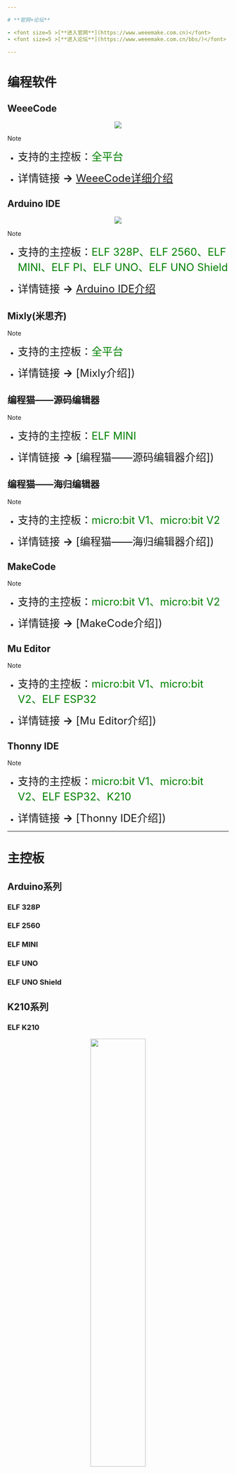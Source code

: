 ```yaml
---

# **官网+论坛**

- <font size=5 >[**进入官网**](https://www.weeemake.com.cn)</font>
- <font size=5 >[**进入论坛**](https://www.weeemake.com.cn/bbs/)</font>

---
```

# **编程软件**

<!-- tabs:start -->

## **WeeeCode**

<div align=center>
<img src="docs/software_usage/weeecode/weeecode3.png"></img>
</div>

> [!NOTE]
> - <font size=5 >支持的主控板：</font><font size=5 color=green >全平台</font>
>
> - <font size=5 >详情链接 **→** [WeeeCode详细介绍](docs/software_usage/weeecode/weeecode.md)</font>

## **Arduino IDE**

<div align=center>
<img src="docs/software_usage/arduino_ide/arduino_ide.png"></img>
</div>

> [!NOTE]
> - <font size=5 >支持的主控板：</font><font size=5 color=green >ELF 328P、ELF 2560、ELF MINI、ELF PI、ELF UNO、ELF UNO Shield</font>
> 
> - <font size=5 >详情链接 **→** [Arduino IDE介绍]()</font>

## **Mixly(米思齐)**

> [!NOTE]
> - <font size=5 >支持的主控板：</font><font size=5 color=green >全平台</font>
>
> - <font size=5 >详情链接 **→** [Mixly介绍])</font>

## **编程猫——源码编辑器**

> [!NOTE]
> - <font size=5 >支持的主控板：</font><font size=5 color=green >ELF MINI</font>
>
> - <font size=5 >详情链接 **→** [编程猫——源码编辑器介绍])</font>

## **编程猫——海归编辑器**

> [!NOTE]
> - <font size=5 >支持的主控板：</font><font size=5 color=green >micro:bit V1、micro:bit V2</font>
>
> - <font size=5 >详情链接 **→** [编程猫——海归编辑器介绍])</font>

## **MakeCode**

> [!NOTE]
> - <font size=5 >支持的主控板：</font><font size=5 color=green >micro:bit V1、micro:bit V2</font>
>
> - <font size=5 >详情链接 **→** [MakeCode介绍])</font>

## **Mu Editor**

> [!NOTE]
> - <font size=5 >支持的主控板：</font><font size=5 color=green >micro:bit V1、micro:bit V2、ELF ESP32</font>
>
> - <font size=5 >详情链接 **→** [Mu Editor介绍])</font>

## **Thonny IDE**

> [!NOTE]
> - <font size=5 >支持的主控板：</font><font size=5 color=green >micro:bit V1、micro:bit V2、ELF ESP32、K210</font>
>
> - <font size=5 >详情链接 **→** [Thonny IDE介绍])</font>

<!-- tabs:end -->

---
# **主控板**

## **Arduino系列**

<!-- tabs:start -->

### **ELF 328P**


### **ELF 2560**


### **ELF MINI**


### **ELF UNO**


### **ELF UNO Shield**



<!-- tabs:end -->

## **K210系列**

<!-- tabs:start -->

### **ELF K210**

<div align=center>
<img src="docs/electronic_modules/main_control_board/elf_k210/20220428160124.png" width = 50%>
</div>

> [!NOTE]
> - <font size=5 >详情链接 **→** [ELF K210详细介绍](docs/electronic_modules/main_control_board/elf_k210/elf_k210.md)</font>

<!-- tabs:end -->


## **micro:bit系列**

<!-- tabs:start -->

### **micro:bit v1**

### **micro:bit v2**

### **micro:bit Shield v1**

### **micro:bit Shield v2**

<!-- tabs:end -->

## **ESP32系列**

<!-- tabs:start -->

### **ELF ESP32**

<div align=center>
<img src="docs/electronic_modules/main_control_board/elf_esp32/elf_esp32.png" width=50%>
</div>

> [!NOTE]
> - <font size=5 >详情链接 **→** [ELF ESP32详细介绍](docs\electronic_modules\main_control_board\elf_esp32\elf_esp32.md)</font>

<!-- tabs:end -->

---

# **电子模块**

<!-- 用于在链接后显示图片 -->
<style>
  li > img {
    display: none;
    position: absolute;
    border: 1px solid black;
    width: 300px;
    box-shadow: black 10px 10px 20px 0px;
   margin-left: 50px;
  } 

  li > font:hover + img {
    display: inline;
  }

</style>

## **RJ11系列**
### **传感类**
<!-- panels:start -->
<!-- div:left-panel -->
- <font size=4>[RGB超声波传感器](docs/electronic_modules/rj11/rgb_ultrasonic_sensor/rgb_ultrasonic_sensor.md)</font><img src="docs/electronic_modules/rj11/rgb_ultrasonic_sensor/rgb_ultrasonic_sensor.png">
- <font size=4>[温湿度传感器](docs/electronic_modules/rj11/temperature_and_humidity/temperature_and_humidity.md)</font><img src="docs/electronic_modules/rj11/temperature_and_humidity/20190515-154203.png">
- <font size=4>[火焰传感器](docs/electronic_modules/rj11/flame_sensor/flame_sensor.md)</font><img src="docs/electronic_modules/rj11/flame_sensor/20220427150517.png">
- <font size=4>[人体红外传感器](docs/electronic_modules/rj11/pir_sensor/pir_sensor.md)</font><img src="docs/electronic_modules/rj11/pir_sensor/20190517-142034.png">
- <font size=4>[单路触摸传感器](docs/electronic_modules/rj11/touch_sensor/touch_sensor.md)</font><img src="docs/electronic_modules/rj11/touch_sensor/20220427151835.png">
- <font size=4>[陀螺仪传感器](docs/electronic_modules/rj11/gyro_sensor/gyro_sensor.md)</font><img src="docs/electronic_modules/rj11/gyro_sensor/20200303-164653.png">
- <font size=4>[雨滴传感器](docs/electronic_modules/rj11/water_sensor/water_sensor.md)</font><img src="docs/electronic_modules/rj11/water_sensor/20220427152025.png">
- <font size=4>[气压传感器](docs/electronic_modules/rj11/barometer_sensor/barometer_sensor.md)</font><img src="docs/electronic_modules/rj11/barometer_sensor/20200313-115217.png">
- <font size=4>[语音识别传感器V1](docs/electronic_modules/rj11/speech_recognition_v1/speech_recognition_v1.md)</font><img src="docs/electronic_modules/rj11/speech_recognition_v1/Picture1.png">
- <font size=4>[紫外线传感器]()</font>

<!-- div:right-panel -->
- <font size=4>[巡线传感器]()</font><img src="docs/electronic_modules/rj11/linefollower_sensor/20220427145858.png">
- <font size=4>[倾斜开关传感器]()</font>
- <font size=4>[可燃气体传感器]()</font>
- <font size=4>[颜色识别传感器]()</font>
- <font size=4>[多路触摸传感器]()</font>
- <font size=4>[电子指南针传感器](docs/electronic_modules/rj11/compass_sensor/compass_sensor.md)</font><img src="docs/electronic_modules/rj11/compass_sensor/20190511-122900.png">
- <font size=4>[PM2.5传感器]()</font>
- <font size=4>[手势识别传感器]()</font>
- <font size=4>[语音识别传感器V2]()</font>
- <font size=4>[图像识别传感器V1]()</font>
- <font size=4>[图像识别传感器V2]()</font>

<!-- panels:end -->

### **操控类**
<!-- panels:start -->
<!-- div:left-panel -->
- <font size=4>[4位背光按键模块]()</font>
- <font size=4>[旋转电位器模块]()</font>
- <font size=4>[限位开关模块]()</font>

<!-- div:right-panel -->
- <font size=4>[全向摇杆模块]()</font>
- <font size=4>[滑动电位器模块]()</font>

<!-- panels:end -->

### **执行类**
<!-- panels:start -->
<!-- div:left-panel -->
- <font size=4>[MP3模块](docs/electronic_modules/rj11/mp3_module/mp3_module.md)</font><img src = "docs/electronic_modules/rj11/mp3_module/20190511-165917.png">
- <font size=4>[继电器模块]()</font>
- <font size=4>[语音合成模块]()</font>

<!-- div:right-panel -->
- <font size=4>[130直流电机模块](docs/electronic_modules/rj11/130_dc_motor/130_dc_motor.md)</font>
- <font size=4>[雾化器模块]()</font>

<!-- panels:end -->

### **显示类**
<!-- panels:start -->
<!-- div:left-panel -->
- <font size=4>[LED面板矩阵屏]()</font>
- <font size=4>[0.96寸OLED显示屏]()</font>
- <font size=4>[单色LED灯模块]()</font>

<!-- div:right-panel -->
- <font size=4>[数码管模块]()</font>
- <font size=4>[RGB-5模块]()</font>

<!-- panels:end -->

### **通信类**
<!-- panels:start -->
<!-- div:left-panel -->
- <font size=4>[WiFi模块]()</font>

<!-- div:right-panel -->
- <font size=4>[智能红外模块]()</font>

<!-- panels:end -->

### **转接类**
<!-- panels:start -->
<!-- div:left-panel -->
- <font size=4>[RJ11转插针模块]()</font>

<!-- div:right-panel -->


<!-- panels:end -->

## **ELF插针类**
<!-- panels:start -->
<!-- div:left-panel -->
- <font size=4>[声音传感器]()</font>
- <font size=4>[红外接收传感器]()</font>
- <font size=4>[编码电机驱动模块]()</font>
- <font size=4>[USB HOST模块]()</font>

<!-- div:right-panel -->
- <font size=4>[光线传感器]()</font>
- <font size=4>[RGB-8灯环模块]()</font>
- <font size=4>[步进电机驱动模块]()</font>
- <font size=4>[Adapter模块]()</font>

<!-- panels:end -->

## **电机/舵机**
<!-- panels:start -->
<!-- div:left-panel -->
- <font size=4>[TT直流电机]()</font>
- <font size=4>[25MM直流电机]()</font>
- <font size=4>[MG995舵机]()</font>

<!-- div:right-panel -->
- <font size=4>[42步进电机]()</font>
- <font size=4>[25MM编码电机]()</font>
- <font size=4>[9克舵机]()</font>

<!-- panels:end -->

## **KF2510系列**

<!-- panels:start -->
<!-- div:left-panel -->
- <font size=4>[声音传感器](docs/electronic_modules/kf2510/sound_sensor/sound_sensor.md)</font><img src="docs/electronic_modules/kf2510/sound_sensor/sound_sensor.png">
- <font size=4>[红外接收传感器](docs/electronic_modules/kf2510/ir_receiver_sensor/ir_receiver_sensor.md)</font><img src="docs/electronic_modules/kf2510/ir_receiver_sensor/IR_Receiver_Sensor.png">
- <font size=4>[LM35温度传感器]()</font>
- <font size=4>[单色LED灯模块]()</font>
- <font size=4>[限位开关模块]()</font>
- <font size=4>[旋转电位器模块]()</font>
- <font size=4>[无源蜂鸣器模块]()</font>
- <font size=4>[MP3模块]()</font>
- <font size=4>[数码管模块]()</font>

<!-- div:right-panel -->
- <font size=4>[光线传感器]()</font>
- <font size=4>[按键模块]()</font>
- <font size=4>[温湿度传感器]()</font>
- <font size=4>[RGB彩灯模块]()</font>
- <font size=4>[全向摇杆模块]()</font>
- <font size=4>[巡线传感器]()</font>
- <font size=4>[有源蜂鸣器模块]()</font>
- <font size=4>[130风扇模块]()</font>
- <font size=4>[无源蜂鸣器模块]()</font>

<!-- panels:end -->

## **其他模块**

# **机器人套件**

## **STEAM教育套件**

<!-- panels:start -->
<!-- div:left-panel -->
- <font size=4>[WeeeBot mini酷跑侠](https://www.weeemake.com.cn/weeebot-mini/)</font>
- <font size=4>[WeeeBot mini教育版](https://www.weeemake.com.cn/weeebot-mini-edu/)</font>
- <font size=4>[WeeeBot 巡线侠](https://www.weeemake.com.cn/weeebot/)</font>
- <font size=4>[WeeeBot Jeep](https://www.weeemake.com.cn/weeebot-jeep/)</font>

<!-- div:right-panel -->
- <font size=4>[6合1探索者机器人](https://www.weeemake.com.cn/weeebot-evolution/)</font>
- <font size=4>[12合1机器人风暴](https://www.weeemake.com.cn/12-in-1-robotstorm/)</font>
- <font size=4>[智能家居小电子套装](https://www.weeemake.com.cn/home-inventor-kit/)</font>
- <font size=4>[科学高级套件](https://www.weeemake.com.cn/science-kit/)</font>

<!-- panels:end -->

## **课后服务解决方案**

<!-- panels:start -->
<!-- div:left-panel -->
- <font size=4>[百变创意机械套装](https://www.weeemake.com.cn/variety-of-creative-machinery-kit/)</font>
- <font size=4>[趣味火星探险套件](https://www.weeemake.com.cn/mars-rover-kit/)</font>
- <font size=4>[Python编程学习套装](https://www.weeemake.com.cn/python-educational-robot-kit/)</font>

<!-- div:right-panel -->
- <font size=4>[全国青少年机器人等级考试一二级](https://www.weeemake.com.cn/youth-level-test-1-2/)</font>
- <font size=4>[全国青少年机器人等级考试三四级](https://www.weeemake.com.cn/youth-level-test-3-4/)</font>
- <font size=4>[AI机器学习初级套件](https://www.weeemake.com.cn/ai-machine-learning-educational-starter-kit/)</font>

<!-- panels:end -->

## **其他趣味套件**

<!-- panels:start -->
<!-- div:left-panel -->
- <font size=4>[气象站小套件](docs/robot_kits/Weather_Kit/Weather_Kit.md)</font>

<!-- div:right-panel -->

<!-- panels:end -->

